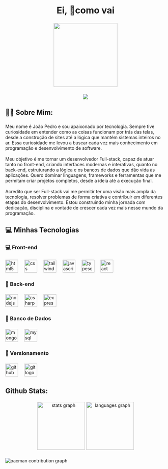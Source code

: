 <h1 align="center">Ei, 👋como vai</h1>

###

<div align="center">
  <img height="200" src="https://i.pinimg.com/originals/21/11/61/21116158daaeb1459b4ec0758505e1ad.gif"  />
</div>

###

<div align="center">
  <img src="https://visitor-badge.laobi.icu/badge?page_id=joaodev274.joaodev274&"  />
</div>

###

<h2 align="left">🙍‍♂️ Sobre Mim:</h2>

###

<p align="left">Meu nome é João Pedro e sou apaixonado por tecnologia. Sempre tive curiosidade em entender como as coisas funcionam por trás das telas, desde a construção de sites até a lógica que mantém sistemas inteiros no ar. Essa curiosidade me levou a buscar cada vez mais conhecimento em programação e desenvolvimento de software.<br><br>Meu objetivo é me tornar um desenvolvedor Full-stack, capaz de atuar tanto no front-end, criando interfaces modernas e interativas, quanto no back-end, estruturando a lógica e os bancos de dados que dão vida às aplicações. Quero dominar linguagens, frameworks e ferramentas que me permitam criar projetos completos, desde a ideia até a execução final.<br><br>Acredito que ser Full-stack vai me permitir ter uma visão mais ampla da tecnologia, resolver problemas de forma criativa e contribuir em diferentes etapas do desenvolvimento. Estou construindo minha jornada com dedicação, disciplina e vontade de crescer cada vez mais nesse mundo da programação.</p>

###

<h2 align="left">💻 Minhas Tecnologias</h2>

###

<h3 align="left">💻 Front-end</h3>

###

<div align="left">
  <img src="https://skillicons.dev/icons?i=html" height="40" alt="html5 logo"  />
  <img width="12" />
  <img src="https://skillicons.dev/icons?i=css" height="40" alt="css logo"  />
  <img width="12" />
  <img src="https://skillicons.dev/icons?i=tailwind" height="40" alt="tailwindcss logo"  />
  <img width="12" />
  <img src="https://skillicons.dev/icons?i=js" height="40" alt="javascript logo"  />
  <img width="12" />
  <img src="https://skillicons.dev/icons?i=ts" height="40" alt="typescript logo"  />
  <img width="12" />
  <img src="https://skillicons.dev/icons?i=react" height="40" alt="react logo"  />
</div>

###

<h3 align="left">📱 Back-end</h3>

###

<div align="left">
  <img src="https://skillicons.dev/icons?i=nodejs" height="40" alt="nodejs logo"  />
  <img width="12" />
  <img src="https://skillicons.dev/icons?i=cs" height="40" alt="csharp logo"  />
  <img width="12" />
  <img src="https://skillicons.dev/icons?i=express" height="40" alt="express logo"  />
</div>

###

<h3 align="left">🎲 Banco de Dados</h3>

###

<div align="left">
  <img src="https://skillicons.dev/icons?i=mongodb" height="40" alt="mongodb logo"  />
  <img width="12" />
  <img src="https://skillicons.dev/icons?i=mysql" height="40" alt="mysql logo"  />
</div>

###

<h3 align="left">🔧 Versionamento</h3>

###

<div align="left">
  <img src="https://skillicons.dev/icons?i=github" height="40" alt="github logo"  />
  <img width="12" />
  <img src="https://skillicons.dev/icons?i=git" height="40" alt="git logo"  />
</div>

###

<h2 align="left">Github Stats:</h2>

###

<div align="center">
  <img src="https://github-readme-stats.vercel.app/api?username=joaodev274&hide_title=false&hide_rank=false&show_icons=true&include_all_commits=true&count_private=true&disable_animations=false&theme=dracula&locale=en&hide_border=false&order=1" height="150" alt="stats graph"  />
  <img src="https://github-readme-stats.vercel.app/api/top-langs?username=joaodev274&locale=en&hide_title=false&layout=compact&card_width=320&langs_count=5&theme=dracula&hide_border=false&order=2" height="150" alt="languages graph"  />
</div>

###

<picture>
  <source media="(prefers-color-scheme: dark)" srcset="https://raw.githubusercontent.com/joaodev274/joaodev274/output/pacman-contribution-graph-dark.svg">
  <source media="(prefers-color-scheme: light)" srcset="https://raw.githubusercontent.com/joaodev274/joaodev274/output/pacman-contribution-graph.svg">
  <img alt="pacman contribution graph" src="https://raw.githubusercontent.com/joaodev274/joaodev274/output/pacman-contribution-graph.svg">
</picture>

###
